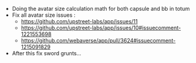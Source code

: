 - Doing the avatar size calculation math for both capsule and bb in totum
- Fix all avatar size issues : 
  - https://github.com/upstreet-labs/app/issues/11
  - https://github.com/upstreet-labs/app/issues/10#issuecomment-1221553698
  - https://github.com/webaverse/app/pull/3624#issuecomment-1215091829
- After this fix sword grunts...
